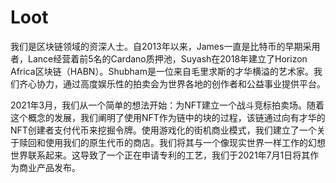 # Loot

我们是区块链领域的资深人士。自2013年以来，James一直是比特币的早期采用者，Lance经营着前5名的Cardano质押池，Suyash在2018年建立了Horizon Africa区块链（HABN）。Shubham是一位来自毛里求斯的才华横溢的艺术家。我们齐心协力，通过高度娱乐性的拍卖会为世界各地的创作者和公益事业提供平台。

2021年3月，我们从一个简单的想法开始：为NFT建立一个战斗竞标拍卖场。随着这个概念的发展，我们阐明了使用NFT作为链中的块的过程，该链通过向有才华的NFT创建者支付代币来挖掘令牌。使用游戏化的街机商业模式，我们建立了一个关于赎回和使用我们的原生代币的商店。我们将其与一个像现实世界一样工作的幻想世界联系起来。这导致了一个正在申请专利的工艺，我们于2021年7月1日将其作为商业产品发布。
